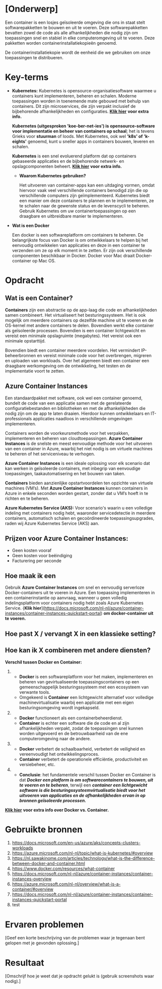 # [Onderwerp]

Een container is een losjes geïsoleerde omgeving die ons in staat stelt softwarepakketten te bouwen en uit te voeren. Deze softwarepakketten bevatten zowel de code als alle afhankelijkheden die nodig zijn om toepassingen snel en stabiel in elke computeromgeving uit te voeren. Deze pakketten worden containerinstallatiekopieën genoemd.

De containerinstallatiekopie wordt de eenheid die we gebruiken om onze toepassingen te distribueren.

# Key-terms
- **Kubernetes:** Kubernetes is opensource-organisatiesoftware waarmee u containers kunt implementeren, beheren en schalen.
  Moderne toepassingen worden in toenemende mate gebouwd met behulp van containers. Dit zijn microservices, die zijn verpakt inclusief de bijbehorende
  afhankelijkheden en configuraties. [**Klik hier**](https://azure.microsoft.com/nl-nl/topic/what-is-kubernetes/#overview) **voor extra info.**
  
  **Kubernetes (uitgesproken 'koe-ber-net-ies') is opensource-software voor implementatie en beheer van containers op schaal**; 
  het is tevens Grieks voor **stuurman** of loods. Met Kubernetes, ook wel **'k8s' of 'k-eights'** genoemd, kunt u sneller apps in containers bouwen, leveren en schalen.
  
  **Kubernetes** is een snel evoluerend platform dat op containers gebaseerde applicaties en de bijbehorende netwerk- en opslagcomponenten beheert. [**Klik hier**](https://docs.microsoft.com/en-us/azure/aks/concepts-clusters-workloads) **voor extra info.**
    
  - **Waarom Kubernetes gebruiken?**

    Het uitvoeren van container-apps kan een uitdaging vormen, omdat hiervoor vaak veel verschillende containers benodigd zijn die op verschillende computers zijn
    geïmplementeerd. Kubernetes biedt een manier om deze containers te plannen en te implementeren, ze te schalen naar de gewenste status en de levenscycli te beheren.
    Gebruik Kubernetes om uw containertoepassingen op een draagbare en uitbreidbare manier te implementeren.


- **Wat is een Docker**
  
  Een docker is een softwareplatform om containers te beheren. De belangrijkste focus van Docker is om ontwikkelaars te helpen bij het eenvoudig ontwikkelen van applicaties
  en deze in een container te verzenden om ze op elk moment in te zetten. Er zijn ook verschillende componenten beschikbaar in Docker. 
  Docker voor Mac draait Docker-container op Mac OS. 


# Opdracht

## Wat is een Container?

**Containers** zijn een abstractie op de app-laag die code en afhankelijkheden samen combineert. Het virtualiseert het besturingssysteem. Het is ook mogelijk om meerdere
containers op dezelfde machine uit te voeren en de OS-kernel met andere containers te delen. Bovendien werkt elke container als geïsoleerde processen. 
Bovendien is een container lichtgewicht en vereist een minimale opslagruimte (megabytes). Het vereist ook een minimale opstarttijd. 

Bovendien biedt een container meerdere voordelen. Het vermindert IP-beheerbronnen en vereist minimale code voor het overbrengen, migreren en uploaden van workloads. 
Over het algemeen biedt een container een draagbare werkomgeving om de ontwikkeling, het testen en de implementatie voort te zetten.

## Azure Container Instances

Een standaardpakket met software, ook wel een container genoemd, bundelt de code van een applicatie samen met de gerelateerde configuratiebestanden en bibliotheken en met de
afhankelijkheden die nodig zijn om de app te laten draaien. Hierdoor kunnen ontwikkelaars en IT-professionals applicaties naadloos in verschillende omgevingen implementeren.

Containers worden de voorkeursmethode voor het verpakken, implementeren en beheren van cloudtoepassingen. **Azure Container Instances** is de snelste en meest eenvoudige methode
voor het uitvoeren van een container in Azure, waarbij het niet nodig is om virtuele machines te beheren of het serviceniveau te verhogen.

**Azure Container Instances** is een ideale oplossing voor elk scenario dat kan werken in geïsoleerde containers, met inbegrip van eenvoudige toepassingen, 
taakautomatisering en het bouwen van taken. 

**Containers** bieden aanzienlijke opstartvoordelen ten opzichte van virtuele machines (VM’s). Met **Azure Container Instances** kunnen containers in Azure in enkele seconden 
worden gestart, zonder dat u VM’s hoeft in te richten en te beheren.

**Azure Kubernetes Service (AKS):** Voor scenario's waarin u een volledige indeling met containers nodig hebt, waaronder servicedetectie in meerdere containers,
automatisch schalen en gecoördineerde toepassingsupgrades, raden wij Azure Kubernetes Service (AKS) aan.

## Prijzen voor Azure Container Instances:
- Geen kosten vooraf
- Geen kosten voor beëindiging
- Facturering per seconde


## Hoe maak ik een 
Gebruik **Azure Container Instances** om snel en eenvoudig serverloze Docker-containers uit te voeren in Azure. Een toepassing implementeren in een containerinstantie op aanvraag, wanneer u geen volledig indelingsplatform voor containers nodig hebt zoals Azure Kubernetes Service. {**Klik hier**](https://docs.microsoft.com/nl-nl/azure/container-instances/container-instances-quickstart-portal) **om docker-container uit te voeren.**


## Hoe past X / vervangt X in een klassieke setting?

## Hoe kan ik X combineren met andere diensten?

**Verschil tussen Docker en Container:**

1. -  **Docker** is een softwareplatform voor het maken, implementeren en beheren van gevirtualiseerde toepassingscontainers op een gemeenschappelijk besturingssysteem 
      met een ecosysteem van verwante tools.
   -  Omgekeerd is **Container** een lichtgewicht alternatief voor volledige machinevirtualisatie waarbij een applicatie met een eigen besturingsomgeving wordt ingekapseld.

2. -  **Docker** functioneert als een containerbeheerdienst. 
   -  **Container** is echter een software die de code en al zijn afhankelijkheden verpakt, zodat de toepassingen snel kunnen worden uitgevoerd en 
      de betrouwbaarheid van de ene computeromgeving naar de andere. 

3. -  **Docker** verbetert de schaalbaarheid, verbetert de veiligheid en vereenvoudigt het ontwikkelingsproces. 
   -  **Container** verbetert de operationele efficiëntie, productiviteit en versiebeheer, etc.

4. -  **Conclusie**: het fundamentele verschil tussen Docker en Container is dat _**Docker een platform is om softwarecontainers te bouwen, uit te voeren en te beheren**_, 
      terwijl een _**container een lichtgewicht software is die besturingssysteemvirtualisatie biedt voor het uitvoeren van applicaties en 
      de afhankelijkheden ervan in op bronnen geïsoleerde processen.**_

[**Klik hier**](https://nl.sawakinome.com/articles/technology/what-is-the-difference-between-docker-and-container.html) **voor extra info over Docker vs. Container.**



# Gebruikte bronnen
1. https://docs.microsoft.com/en-us/azure/aks/concepts-clusters-workloads
2. https://azure.microsoft.com/nl-nl/topic/what-is-kubernetes/#overview
3. https://nl.sawakinome.com/articles/technology/what-is-the-difference-between-docker-and-container.html
4. https://www.docker.com/resources/what-container
5. https://docs.microsoft.com/nl-nl/azure/container-instances/container-instances-overview
6. https://azure.microsoft.com/nl-nl/overview/what-is-a-container/#overview
7. https://docs.microsoft.com/nl-nl/azure/container-instances/container-instances-quickstart-portal
8. test


# Ervaren problemen
[Geef een korte beschrijving van de problemen waar je tegenaan bent gelopen met je gevonden oplossing.]

# Resultaat
[Omschrijf hoe je weet dat je opdracht gelukt is (gebruik screenshots waar nodig).]

